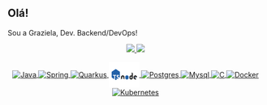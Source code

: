 ## Olá! 
Sou a Graziela, Dev. Backend/DevOps!

<div align="center">
  <a href="https://github.com/grazielamilitao">
  <img height="180em" src="https://github-readme-stats.vercel.app/api?username=grazielamilitao&show_icons=true&theme=algolia&include_all_commits=true&count_private=true"/>
  <img height="180em" src="https://github-readme-stats.vercel.app/api/top-langs/?username=grazielamilitao&layout=compact&langs_count=7&theme=algolia"/>
</div>

<div align="center" style="display: inline_block"><br>
  <img align="center" alt="Java" height="50" width="60" src="https://cdn-icons-png.flaticon.com/512/226/226777.png">
  <img align="center" alt="Spring" height="50" width="90" src="https://e4developer.com/wp-content/uploads/2018/01/spring-boot.png">
  <img align="center" alt="Quarkus" height="50" width="60" src="https://seeklogo.com/images/Q/quarkus-logo-C9F006782E-seeklogo.com.png">
  <img align="center" alt="Node-Ts" height="50" width="60" src="https://raw.githubusercontent.com/TypeStrong/ts-node/HEAD/logo.svg?sanitize=true">
  <img align="center" alt="Postgres" height="50" width="60" src="https://cdn.icon-icons.com/icons2/2415/PNG/512/postgresql_plain_wordmark_logo_icon_146390.png">
  <img align="center" alt="Mysql" height="50" width="60" src="https://cdn-icons-png.flaticon.com/512/5968/5968313.png">
  <img align="center" alt="C" height="50" width="60" src="https://img.icons8.com/color/512/c-programming.png">
  <img align="center" alt="Docker" height="50" width="60" src="https://cdn-icons-png.flaticon.com/512/919/919853.png">
  <img align="center" alt="Kubernetes" height="50" width="60" src="https://upload.wikimedia.org/wikipedia/labs/thumb/b/ba/Kubernetes-icon-color.svg/2110px-Kubernetes-icon-color.svg.png">
</div>
  
  ##
